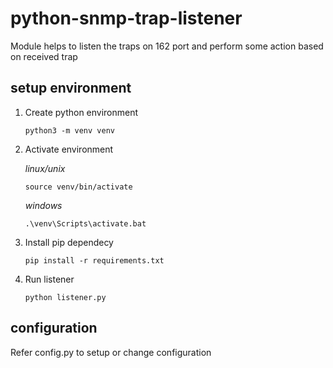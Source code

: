 # python-snmp-trap-listener

Module helps to listen the traps on 162 port and perform some action based on received trap

## setup environment

1. Create python environment

   `python3 -m venv venv`

2. Activate environment

   _linux/unix_

   `source venv/bin/activate`

   _windows_

   `.\venv\Scripts\activate.bat`

3. Install pip dependecy

   `pip install -r requirements.txt`

4. Run listener

   `python listener.py`

## configuration

Refer config.py to setup or change configuration

